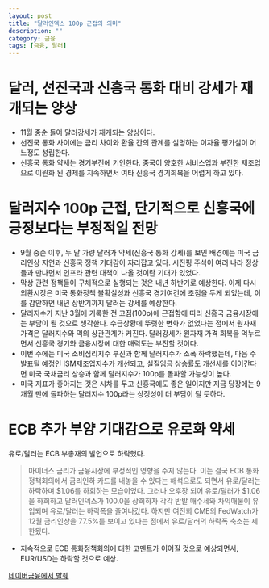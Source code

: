 ```yaml
---
layout: post
title: "달러인덱스 100p 근접의 의미"
description: ""
category: 금융
tags: [금융, 달러]
---
```


# 달러, 선진국과 신흥국 통화 대비 강세가 재개되는 양상

* 11월 중순 들어 달러강세가 재게되는 양상이다.
* 선진국 통화 사이에는 금리 차이와 환율 간의 관계를 설명하는 이자율 평가설이 어느정도 성립한다.
* 신흥국 통화 약세는 경기부진에 기인한다. 중국이 양호한 서비스업과 부진한 제조업으로 이원화 된 경제를 지속하면서 여타 신흥국 경기회복을 어렵게 하고 있다.

# 달러지수 100p 근접, 단기적으로 신흥국에 긍정보다는 부정적일 전망

* 9월 중순 이후, 두 달 가량 달러가 약세(신흥국 통화 강세)를 보인 배경에는 미국 금리인상 지연과 신흥국 정책 기대감이 자리잡고 있다. 시진핑 주석이 여러 나라 정상들과 만나면서 인프라 관련 대책이 나올 것이란 기대가 있었다.
* 막상 관련 정책들이 구체적으로 실행되는 것은 내년 하반기로 예상한다. 이제 다시 외환시장은 미국 통화정책 불확실성과 신흥국 경기여건에 초점을 두게 되었는데, 이를 감안하면 내년 상반기까지 달러는 강세를 예상한다.
* 달러지수가 지난 3월에 기록한 전 고점(100p)에 근접함에 따라 신흥국 금융시장에는 부담이 될 것으로 생각한다. 수급상황에 뚜렷한 변화가 없었다는 점에서 원자재 가격은 달러지수와 역의 상관관계가 커진다. 달러강세가 원자재 가격 회복을 억누르면서 신흥국 경기와 금융시장에 대한 매력도는 부진할 것이다.
* 이번 주에는 미국 소비심리지수 부진과 함께 달러지수가 소폭 하락했는데, 다음 주 발표될 예정인 ISM제조업지수가 개선되고, 실질임금 상승률도 개선세를 이어간다면 미국 국채금리 상승과 함께 달러지수가 100p를 돌파할 가능성이 높다.
* 미국 지표가 좋아지는 것은 시차를 두고 신흥국에도 좋은 일이지만 지금 당장에는 9개월 만에 돌파하는 달러지수 100p라는 상징성이 더 부담이 될 듯하다.

# ECB 추가 부양 기대감으로 유로화 약세

유로/달러는 ECB 부총재의 발언으로 하락했다. 
> 마이너스 금리가 금융시장에 부정적인 영향을 주지 않는다.
이는 결국 ECB 통화정책회의에서 금리인하 카드를 내놓을 수 있다는 해석으로도 되면서 유로/달러는 하락하며 $1.06를 하회하는 모습이었다. 그러나 오후장 되어 유로/달러가 $1.06을 하회하고 달러인덱스가 100.0을 상회하자 각각 반발 매수세와 차익매물이 유입되며 유로/달러는 하락폭을 줄여나갔다. 하지만 여전희 CME의 FedWatch가 12월 금리인상을 77.5%를 보이고 있다는 점에서 유로/달러의 하락폭 축소는 제한됬다.

* 지속적으로 ECB 통화정책회의에 대한 코멘트가 이어질 것으로 예상되면서, EUR/USD는 하락할 것으로 예상.


[네이버금융에서 발췌](http://finance.naver.com/research/economy_read.nhn?nid=3565&page=1)
